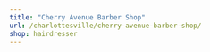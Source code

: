 ```yaml
---
title: "Cherry Avenue Barber Shop"
url: /charlottesville/cherry-avenue-barber-shop/
shop: hairdresser
---
```

